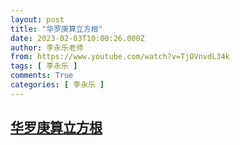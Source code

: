 ```yaml
---
layout: post
title: "华罗庚算立方根"
date: 2023-02-03T10:00:26.000Z
author: 李永乐老师
from: https://www.youtube.com/watch?v=TjOVnvdL34k
tags: [ 李永乐 ]
comments: True
categories: [ 李永乐 ]
---
```

<!--1675418426000-->
[华罗庚算立方根](https://www.youtube.com/watch?v=TjOVnvdL34k)
------

<div>

</div>
